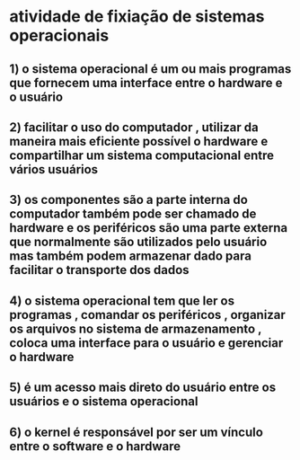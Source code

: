 # atividade de fixiação de sistemas operacionais

## 1) o sistema operacional é um ou mais programas que fornecem uma interface entre o hardware e o usuário  

## 2) facilitar o uso do computador , utilizar da maneira mais eficiente possível o hardware e compartilhar um sistema computacional entre vários usuários

## 3) os componentes são a parte interna do computador também pode ser chamado de hardware e os periféricos são uma parte externa que normalmente são utilizados pelo usuário mas também podem armazenar dado para facilitar o transporte dos dados

## 4) o sistema operacional tem que ler os programas , comandar os periféricos , organizar os arquivos no sistema de armazenamento , coloca uma interface para o usuário e gerenciar o hardware

## 5) é um acesso mais direto do usuário entre os usuários e o sistema operacional

## 6) o kernel é responsável por ser um vínculo entre o software e o hardware
